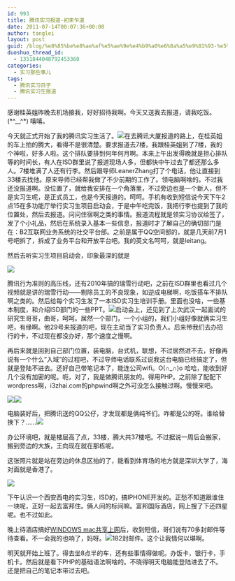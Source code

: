 ```yaml
---
id: 993
title: 腾讯实习报道-初来乍道
date: 2011-07-14T00:07:36+00:00
author: tanglei
layout: post
guid: /blog/%e8%85%be%e8%ae%af%e5%ae%9e%e4%b9%a0%e6%8a%a5%e9%81%93-%e5%88%9d%e6%9d%a5%e4%b9%8d%e9%81%93.html
duoshuo_thread_id:
  - 1351844048792453360
categories:
  - 实习那些事儿
tags:
  - 腾讯实习日子
  - 腾讯实习生报道
---
```

感谢桂英姐昨晚去机场接我，好好招待我啊。今天又送我去报道，请我吃饭。(\*^__^\*) 嘻嘻。

今天就正式开始了我的腾讯实习生活了。![](/wp-content/uploads/2011/07/071311_1607_1.jpg)在去腾讯大厦报道的路上，在桂英姐的车上拍的腾大，看得不是很清楚。要求报道去7楼，我跟桂英姐到了7楼，我的个神啦，好多人啦。这个排队要排到何年何月啊。本来上午出发得晚就是担心排队等的时间长，有人在ISD群里说了报道现场人多，但都快中午过去了都还那么多人。7楼堆满了人还有行李。然后跟导师LeanerZhang打了个电话，他让直接到33楼去找他。原来导师已经帮我做了不少前期的工作了。领电脑啊啥的。不过我还没报道啊。没位置了，就给我安排在一个角落里，不过旁边也是一个新人，但不是实习生呢，是正式员工，也是今天报道的。呵呵。手机有收到短信说今天下午2点15在多功能厅举行实习生项目启动会，于是中午吃完饭，我把行李也提到了我的位置处，然后去报道。问问住宿啊之类的事情。报道流程就是领实习协议给签了，发了个小礼品，然后在系统录入基本一些信息，报道时才了解自己的确切部门是在：B2互联网业务系统的社交平台部。之前是属于QQ空间部的，就是几天前7月1号吧拆了，拆成了业务平台和开放平台吧。我的英文名呵呵，就是leitang。

然后去听实习生项目启动会，印象最深的就是

![](/wp-content/uploads/2011/07/071311_1607_2.jpg)

腾讯行为准则的高压线，还有2010年搞的瑞雪行动吧，之前在ISD群里也看过几个视频就是讲的瑞雪行动——剔除员工的不良现象，如逆成电梯啊，吃饭搭车不排队啊之类的。然后给每个实习生发了一本ISD实习生培训手册。里面也没啥，一些基本制度，和介绍ISD部门的一些PPT。![](/wp-content/uploads/2011/07/071311_1607_3.jpg)启动会上，还见到了上次武汉一起面试的研究生哥哥，曲哥，呵呵。居然一个部门，一个小组的，我们小组好像就俩实习生吧，有缘啊。他29号来报道的吧，现在主动当了实习负责人。后来带我们去办招行的卡，不过现在都没办好，那个速度之慢啊。

再后来就是回到自己部门位置，装电脑，台式机，联想，不过居然进不去，好像再说有一个什么&#8221;入域&#8221;的过程吧，不过导师电话联系过说我这台电脑已经搞定了，但就是登陆不进去。还好自己带笔记本了，能连公司wifi。O(∩_∩)o 哈哈，能收到好几个没有加密的呢。呃，对了，我是做腾讯朋友的。得用PHP。之前除了配配下wordpress啊，i3zhai.com的phpwind啊之外可没怎么接触过啊。慢慢来吧。

![](/wp-content/uploads/2011/07/071311_1607_4.jpg)![](/wp-content/uploads/2011/07/071311_1607_5.jpg)

电脑装好后，把腾讯送的QQ公仔，才发现都是俩纯爷们。咋都是公的呀。谁给替换下？……![](/wp-content/uploads/2011/07/071311_1607_6.jpg)

办公环境吧，就是楼层高了点，33楼，腾大共37楼吧。不过据说一周后会搬家，搬到旁边的大族，王向现在就在那栋呢。

这张照片就是站在旁边的休息区拍的了，能看到体育场的地方就是深圳大学了，海对面就是香港了。

<img src="/wp-content/uploads/2011/07/071311_1607_7.jpg" alt="" align="left" />![](/wp-content/uploads/2011/07/071311_1607_8.jpg)

下午认识一个西安西电的实习生，ISD的，搞IPHONE开发的。正愁不知道跟谁住一块呢，正好一起去富邦住。俩人间的标间嘛。富邦国际酒店，网上搜了下还四星呢。也不过如此。

晚上待酒店搞好[WINDOWS mac共享上网](/blog/a-lan-connection-is-already-configured-with-the-ip-address-that-is-required-for-automatic-ip-addressing.html)后，收到短信，哥们说有70多封邮件等待查看。不一会我的也响了，妈呀。![](/wp-content/uploads/2011/07/071311_1607_9.png)182封邮件。这个让我情何以堪啊。

明天就开始上班了。得去坐8点半的车，还有些事情得做呢。办饭卡，银行卡，手机卡。然后就是看下PHP的基础语法啊啥的。不晓得明天电脑能登陆进去了不。还是把自己的笔记本带过去吧。
